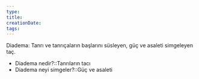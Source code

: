 ```yaml
---
type:
title:
creationDate:
tags:
---
```


Diadema: Tanrı ve tanrıçaların başlarını süsleyen, güç ve asaleti simgeleyen taç.

*   Diadema nedir?::Tanrıların tacı
*   Diadema neyi simgeler?::Güç ve asaleti

